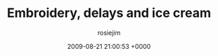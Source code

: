 ---
blog: travel
date: 2009-08-21 21:00:53 +0000
title: "Embroidery, delays and ice cream"
author: rosiejim
permalink: /china-2009/shanghai/embroidery-delays-and-ice-cream/
---